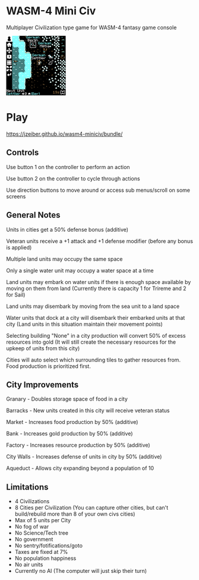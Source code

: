 # WASM-4 Mini Civ
Multiplayer Civilization type game for WASM-4 fantasy game console

![Gameplay](https://github.com/jzeiber/wasm4-miniciv/raw/main/images/miniciv01.png "Gameplay")

# Play
https://jzeiber.github.io/wasm4-miniciv/bundle/

## Controls
Use button 1 on the controller to perform an action

Use button 2 on the controller to cycle through actions

Use direction buttons to move around or access sub menus/scroll on some screens

## General Notes
Units in cities get a 50% defense bonus (additive)

Veteran units receive a +1 attack and +1 defense modifier (before any bonus is applied)

Multiple land units may occupy the same space

Only a single water unit may occupy a water space at a time

Land units may embark on water units if there is enough space available by moving on them from land  (Currently there is capacity 1 for Trireme and 2 for Sail)

Land units may disembark by moving from the sea unit to a land space

Water units that dock at a city will disembark their embarked units at that city (Land units in this situation maintain their movement points)

Selecting building "None" in a city production will convert 50% of excess resources into gold  (It will still create the necessary resources for the upkeep of units from this city)

Cities will auto select which surrounding tiles to gather resources from.  Food production is prioritized first.

## City Improvements
Granary - Doubles storage space of food in a city

Barracks - New units created in this city will receive veteran status

Market - Increases food production by 50% (additive)

Bank - Increases gold production by 50% (additive)

Factory - Increases resource production by 50% (additive)

City Walls - Increases defense of units in city by 50% (additive)

Aqueduct - Allows city expanding beyond a population of 10

## Limitations
- 4 Civilizations
- 8 Cities per Civilization (You can capture other cities, but can't build/rebuild more than 8 of your own civs cities)
- Max of 5 units per City
- No fog of war
- No Science/Tech tree
- No government
- No sentry/fotifications/goto
- Taxes are fixed at 7%
- No population happiness
- No air units
- Currently no AI (The computer will just skip their turn)
